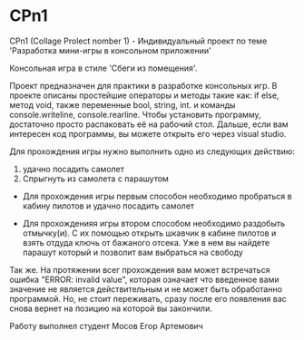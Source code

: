 # CPn1 
 CPn1 (Collage Prolect nomber 1) - Индивидуальный проект по теме 'Разработка мини-игры в консольном приложении'


Консольная игра в стиле 'Сбеги из помещения'.

Проект предназначен для практики в разработке консольных игр. В проекте описаны простейшие операторы и методы такие как: if else, метод void, также переменные bool, string, int. и команды console.writeline, console.rearline. Чтобы установить программу, достаточно просто распаковать её на рабочий стол. Дальше, если вам интересен код программы, вы можете открыть его через visual studio.

Для прохождения игры нужно выполнить одно из следующих действию:
1) удачно посадить самолет
2) Спрыгнуть из самолета с парашутом

- Для прохождения игры первым способон необходимо пробраться в кабину пилотов и удачно посадить самолет

- Для прохожденияя игры втором способом необходимо раздобыть отмычку(и). С их помощью открыть шкавчик в кабине пилотов и взять отдуда ключь от бажаного отсека. Уже в нем вы найдете парашут который и позволит вам выбраться на свободу

Так же. На протяжении всег прохождения вам может встречаться ошибка "ERROR: invalid  value", которая означает что введенное вами значение не является действительным и не может быть обработанно программой. Но, не стоит переживать, сразу после его появления вас снова вернет на позицию на которой вы закончили.

Работу выполнел студент Мосов Егор Артемович